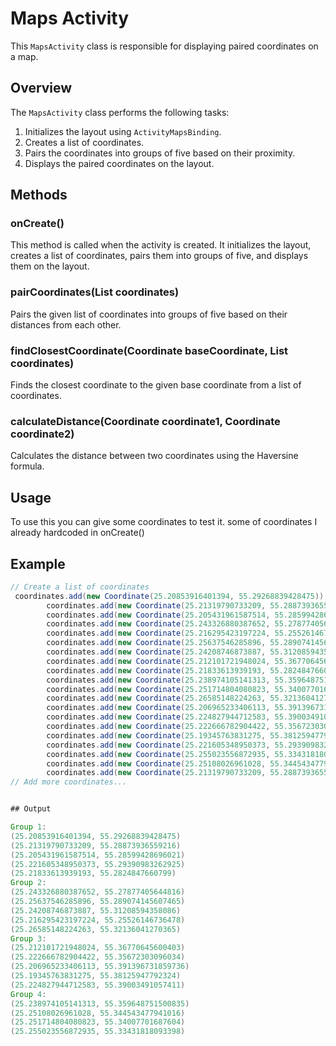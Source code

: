 # Maps Activity

This `MapsActivity` class is responsible for displaying paired coordinates on a map.

## Overview

The `MapsActivity` class performs the following tasks:

1. Initializes the layout using `ActivityMapsBinding`.
2. Creates a list of coordinates.
3. Pairs the coordinates into groups of five based on their proximity.
4. Displays the paired coordinates on the layout.

## Methods

### onCreate()

This method is called when the activity is created. It initializes the layout, creates a list of coordinates, pairs them into groups of five, and displays them on the layout.

### pairCoordinates(List<Coordinate> coordinates)

Pairs the given list of coordinates into groups of five based on their distances from each other.

### findClosestCoordinate(Coordinate baseCoordinate, List<Coordinate> coordinates)

Finds the closest coordinate to the given base coordinate from a list of coordinates.

### calculateDistance(Coordinate coordinate1, Coordinate coordinate2)

Calculates the distance between two coordinates using the Haversine formula.

## Usage

To use this you can give some coordinates to test it. some of coordinates I already hardcoded in onCreate()

## Example

```java
// Create a list of coordinates
 coordinates.add(new Coordinate(25.20853916401394, 55.29268839428475));
        coordinates.add(new Coordinate(25.21319790733209, 55.28873936559216));
        coordinates.add(new Coordinate(25.205431961587514, 55.28599428696021));
        coordinates.add(new Coordinate(25.243326880387652, 55.27877405644816));
        coordinates.add(new Coordinate(25.216295423197224, 55.25526146736478));
        coordinates.add(new Coordinate(25.25637546285896, 55.289074145607465));
        coordinates.add(new Coordinate(25.24208746873887, 55.31208594358086));
        coordinates.add(new Coordinate(25.212101721948024, 55.36770645600403));
        coordinates.add(new Coordinate(25.21833613939193, 55.2824847660799));
        coordinates.add(new Coordinate(25.238974105141313, 55.359648751500835));
        coordinates.add(new Coordinate(25.251714804080823, 55.34007701687604));
        coordinates.add(new Coordinate(25.26585148224263, 55.32136041270365));
        coordinates.add(new Coordinate(25.206965233406113, 55.391396731859736));
        coordinates.add(new Coordinate(25.224827944712583, 55.39003491057411));
        coordinates.add(new Coordinate(25.222666782904422, 55.35672303096034));
        coordinates.add(new Coordinate(25.19345763831275, 55.38125947792324));
        coordinates.add(new Coordinate(25.221605348950373, 55.29390983262925));
        coordinates.add(new Coordinate(25.255023556872935, 55.33431818093398));
        coordinates.add(new Coordinate(25.25108026961028, 55.344543477941016));
        coordinates.add(new Coordinate(25.21319790733209, 55.28873936559216));
// Add more coordinates...


## Output

Group 1:
(25.20853916401394, 55.29268839428475)
(25.21319790733209, 55.28873936559216)
(25.205431961587514, 55.28599428696021)
(25.221605348950373, 55.29390983262925)
(25.21833613939193, 55.2824847660799)
Group 2:
(25.243326880387652, 55.27877405644816)
(25.25637546285896, 55.289074145607465)
(25.24208746873887, 55.31208594358086)
(25.216295423197224, 55.25526146736478)
(25.26585148224263, 55.32136041270365)
Group 3:
(25.212101721948024, 55.36770645600403)
(25.222666782904422, 55.35672303096034)
(25.206965233406113, 55.391396731859736)
(25.19345763831275, 55.38125947792324)
(25.224827944712583, 55.39003491057411)
Group 4:
(25.238974105141313, 55.359648751500835)
(25.25108026961028, 55.344543477941016)
(25.251714804080823, 55.34007701687604)
(25.255023556872935, 55.33431818093398)


